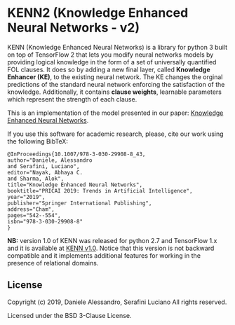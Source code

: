 # KENN2 (Knowledge Enhanced Neural Networks - v2)
KENN (Knowledge Enhanced Neural Networks) is a library for python 3 built on top of TensorFlow 2 that lets you modify neural networks models by providing logical knowledge in the form of a set of universally quantified FOL clauses. It does so by adding a new final layer, called **Knowledge Enhancer (KE)**, to the existing neural network. The KE changes the orginal predictions of the standard neural network enforcing the satisfaction of the knowledge. Additionally, it contains **clause weights**, learnable parameters which represent the strength of each clause.

This is an implementation of the model presented in our paper:
[Knowledge Enhanced Neural Networks](https://link.springer.com/chapter/10.1007/978-3-030-29908-8_43).

If you use this software for academic research, please, cite our work using the following BibTeX:
```
@InProceedings{10.1007/978-3-030-29908-8_43,
author="Daniele, Alessandro
and Serafini, Luciano",
editor="Nayak, Abhaya C.
and Sharma, Alok",
title="Knowledge Enhanced Neural Networks",
booktitle="PRICAI 2019: Trends in Artificial Intelligence",
year="2019",
publisher="Springer International Publishing",
address="Cham",
pages="542--554",
isbn="978-3-030-29908-8"
}
```

**NB:** version 1.0 of KENN was released for python 2.7 and TensorFlow 1.x and it is available at [KENN v1.0](https://github.com/DanieleAlessandro/KENN). Notice that this version is not backward compatible and it implements additional features for working in the presence of relational domains.


## License
Copyright (c) 2019, Daniele Alessandro, Serafini Luciano
All rights reserved.

Licensed under the BSD 3-Clause License.
